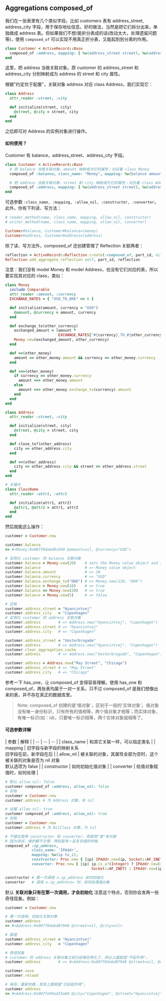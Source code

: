 ## Aggregations composed_of

我们在一张表里有几个类似字段，比如 customers 表有 address_street, address_city 字段，用于保存地址信息。好的做法，当然是把它们拆分出来，单独做成 address 表。但如果我们不想/能折分表成的话(改动太大，处理遗留问题等)，使用 `composed_of` 可以实现不用真正折分表，又能起到到分离的作用。

```ruby
class Customer < ActiveRecord::Base
  composed_of :address, mapping: [ %w(address_street street), %w(address_city city) ]
end
```

这里，把 address 当做关联对象。原 customer 的 address_street 和 address_city 分别映射成为 address 的 street 和 city 属性。

根据"约定优于配置"，关联对象 address 对应 class Address，我们实现它：

```ruby
class Address
  attr_reader :street, :city

  def initialize(street, city)
    @street, @city = street, city
  end
end
```

之后即可对 Address 的实例对象进行操作。

#### 如何使用？

Customer 有 balance，address_street、address_city 字段。

```ruby
class Customer < ActiveRecord::Base
  # 把 balance 当做关联对象，amount 映射成为它的属性；对应着 class Money
  composed_of :balance, class_name: "Money", mapping: %w(balance amount)

  # 把 address 当做关联对象，street 和 city 映射成为它的属性；对应着 class Address
  composed_of :address, mapping: [ %w(address_street street), %w(address_city city) ]
end
```

可选参数 `:class_name, :mapping, :allow_nil, :constructor, :converter`，此外，你有下列读、写方法：

```ruby
# reader_method(name, class_name, mapping, allow_nil, constructor)
# writer_method(name, class_name, mapping, allow_nil, converter)

Customer#balance, Customer#balance=(money)
Customer#address, Customer#address=(address)
```

除了读、写方法外，composed_of 还创建管理了 Reflection 关联两者：

```ruby
reflection = ActiveRecord::Reflection.create(:composed_of, part_id, nil, options, self)
Reflection.add_aggregate_reflection self, part_id, reflection
```

注意：我们没有 model Money 和 model Address，也没有它们对应的表，所以要实现其对应的 class，类似：

```ruby
class Money
  include Comparable
  attr_reader :amount, :currency
  EXCHANGE_RATES = { "USD_TO_DKK" => 6 }

  def initialize(amount, currency = "USD")
    @amount, @currency = amount, currency
  end

  def exchange_to(other_currency)
    exchanged_amount = (amount *
                        EXCHANGE_RATES["#{currency}_TO_#{other_currency}"]).floor
    Money.new(exchanged_amount, other_currency)
  end

  def ==(other_money)
    amount == other_money.amount && currency == other_money.currency
  end

  def <=>(other_money)
    if currency == other_money.currency
      amount <=> other_money.amount
    else
      amount <=> other_money.exchange_to(currency).amount
    end
  end
end

class Address
  attr_reader :street, :city

  def initialize(street, city)
    @street, @city = street, city
  end

  def close_to?(other_address)
    city == other_address.city
  end

  def ==(other_address)
    city == other_address.city && street == other_address.street
  end
end

# 关键点
class ClassName
  attr_reader :attr1, :attr2

  def initialize(attr1, attr2)
    @attr1, @attr2 = attr1, attr2
  end
end
```

然后就能这么操作：

```ruby
customer = Customer.new

customer.balance
=> #<Money:0x007f8dabd8c940 @amount=nil, @currency="USD">

# 实例化 customer 的 balance 关联对象
customer.balance = Money.new(20)    # sets the Money value object and the attribute
customer.balance                    # => Money value object
customer.balance.amount             # => 20
customer.balance.currency           # => "USD"
customer.balance.exchange_to("DKK") # => Money.new(120, "DKK")
customer.balance > Money.new(10)    # => true
customer.balance == Money.new(20)   # => true
customer.balance < Money.new(5)     # => false

# 还有
customer.address_street = "Hyancintvej"
customer.address_city   = "Copenhagen"
# 实例化 customer 的 address 关联对象
customer.address        # => Address.new("Hyancintvej", "Copenhagen")
customer.address.street # => "Hyancintvej"
customer.address.city   # => "Copenhagen"

customer.address_street = "Vesterbrogade"
customer.address        # => Address.new("Hyancintvej", "Copenhagen")
customer.clear_aggregation_cache
customer.address        # => Address.new("Vesterbrogade", "Copenhagen")

customer.address = Address.new("May Street", "Chicago")
customer.address_street # => "May Street"
customer.address_city   # => "Chicago"
```

参考一下 has_one，让 composed_of 变得容易理解。使用 has_one 和 composed_of，两张表均属于一对一关系，只不过 composed_of 是我们想像出来的表，并不存在真正的数据库里。

> Note: composed_of 创建的是'值对象'，区别于一般的'实体对象'。值对象没有唯一身份标识，只有所有的值相等，两个值对象才相等；而实体对象，有唯一标识(如：id)，只要唯一标识相等，两个实体对象就相等了。

#### 可选参数详解

| 参数 | 解释 |
| -- | -- | -- |
| class_name | 和其它关联一样，可以指定类名 |
| mapping | 旧字段与新字段的映射关系 <br> 旧字段在前，新字段在后 |
| allow_nil | 被关联的对象，其属性全部为空时，这个被关联的对象是否为 nil 对象 <br> 默认选项为 false |
| constructor | 如何初始化值对象 |
| converter | 给值对象赋值时，如何处理 |

```ruby
# 默认 allow_nil: false
customer composed_of :address, allow_nil: false
# 则有
customer = Customer.new
customer.address # 为 Address 对象，非 nil

# 设置 allow_nil: true
customer composed_of :address, allow_nil: true
# 则有
customer = Customer.new
customer.address # 为 NilClass 对象，为 nil

# 不建议使用 constructor 和 converter，而是用"类"来代替
# 因为测试、维护都不方便，特别是有一定复杂度的时候
composed_of :ip_address,
            class_name: 'IPAddr',
            mapping: %w(ip to_i),
            constructor: Proc.new { |ip| IPAddr.new(ip, Socket::AF_INET) },
            converter: Proc.new { |ip| ip.is_a?(Integer) ? IPAddr.new(ip, \n
                                       Socket::AF_INET) : IPAddr.new(ip.to_s) }

constructor # 第一次调用 x.ip_address 如何初始化
converter   # 调用 x.ip_address= 时，如何处理值对象
```

默认 **关联对象只有在第一次调用，才会初始化** 注意这个特点，否则你会发再一些奇怪现象。例如：

```ruby
customer = Customer.new

# 第一次调用，初始化关联对象
customer.address
=> #<Address:0x007f8dabd87940 @street=nil, @city=nil>

# 赋值
customer.address_street = "Hyancintvej"
customer.address_city   = "Copenhagen"

# 奇怪现象
# customer 的 address 关联对象之前已经被实例化了，所以上面赋值"不起作用"。
customer.address        # => #<Address:0x007f8dabd87940 @street=nil, @city=nil>

customer.save
customer.reload

# 保存、重新加载，发现上面赋值"已经起作用"。
customer.address
=> #<Address:0x007fe99a433a60 @city="Copenhagen", @street="Hyancintvej">
```
